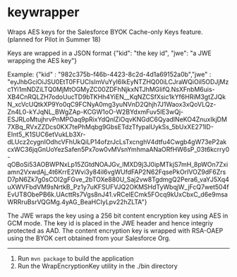 # keywrapper

Wraps AES keys for the Salesforce BYOK Cache-only Keys feature.  (planned for Pilot in Summer 18)

Keys are wrapped in a JSON format {"kid": "the key id", "jwe": "a JWE wrapping the AES key"}

Example:  {"kid" : "982c375b-f46b-4423-8c2d-4d1a69152a0b","jwe" : "eyJhbGciOiJSU0EtT0FFUCIsImVuYyI6IkEyNTZHQ00iLCJraWQiOiI5ODJjMzc1Yi1mNDZiLTQ0MjMtOGMyZC00ZDFhNjkxNTJhMGIifQ.NsXFnbM6uis-XB4CnRQLZH7odoUucTD9bTKHh4YiEN__KqNZCSfXsic1kYf6HRiM3gtZJQkN_xcVcUQtkXP9Yo0qC9FCNyA0mg3yuNVnD2Qhjh7J1Waox3xQoVLQz-Zn4L0-kYJqNL_BWgZAp-KCGW1oO-W2BYdxmFuv5lE3wQj-ESJRLoMtujhrvPnMPOaq9pRixYdQnlZiOqvKNGdC6QyadINeKO4ZnuxIkjDM7XBq_RVxZZDcs0KX7tePhMqbg9GbsETdzTfypalUykSs_5bUxXE271lD-EInt5_K1SUC6etVukLb3Xr-dLUcz2cygnIOdhcVFhUkQiLP14ofzrJcLsTxcnghV4dtfu4Cwgb4gW73eP2akcxWC36jqGnUoYezSafen5Px7ow0vMVsnYmhmaANaORfHW6sP_03t6kcrry0-qOBoSi53AOBWPNxLp15ZGtdNOAJGv_lMXD9j3J0ipMTkjS7mH_8pWOn7Zxiamn2VxwdAj_4t6KrrE2Wvi3y84il6vgWUfdFAP2N62FqsePkOrIVOZ9dF6ZrsD7pN6Zk7g0sCOI2gFGve_2bTOXe880U_Saj2vw8TgdmgQ2Pera6_vaYJ5Xq4uXWVFbdVM9sNrtkB_Pz1y7uKFSUFVJQ2OKMSHdTyWbqjW_jFcQ7wet504fEvUT8ObePB6k.UActtRs7Vgs8nJ41.vRCeIECmk5FOcq9kUxCbxC_d6e9msaWRRruBsrVQGMg.4yAG_BeaHCIyLpv22hZLTA"}

The JWE wraps the key using a 256 bit content encryption key using AES in GCM mode.  The key id is placed in the JWE header and hence integriy protected as AAD.  The content encryption key is wrapped with RSA-OAEP using the BYOK cert obtained from your Salesforce Org.

---

1. Run `mvn package` to build the application
2. Run the WrapEncryptionKey utility in the ./bin directory


